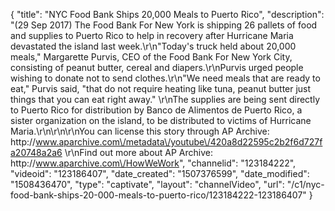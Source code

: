 {
    "title": "NYC Food Bank Ships 20,000 Meals to Puerto Rico",
    "description": "(29 Sep 2017) The Food Bank For New York is shipping 26 pallets of food and supplies to Puerto Rico to help in recovery after Hurricane Maria devastated the island last week.\r\n\"Today's truck held about 20,000 meals,\" Margarette Purvis, CEO of the Food Bank For New York City, consisting of peanut butter, cereal and diapers.\r\nPurvis urged people wishing to donate not to send clothes.\r\n\"We need meals that are ready to eat,\" Purvis said, \"that do not require heating like tuna, peanut butter just things that you can eat right away.\" \r\nThe supplies are being sent directly to Puerto Rico for distribution by Banco de Alimentos de Puerto Rico, a sister organization on the island, to be distributed to victims of Hurricane Maria.\r\n\r\n\r\nYou can license this story through AP Archive: http:\/\/www.aparchive.com\/metadata\/youtube\/420a8d22595c2b2f6d727fa20748a2a6 \r\nFind out more about AP Archive: http:\/\/www.aparchive.com\/HowWeWork",
    "channelid": "123184222",
    "videoid": "123186407",
    "date_created": "1507376599",
    "date_modified": "1508436470",
    "type": "captivate",
    "layout": "channelVideo",
    "url": "\/c1\/nyc-food-bank-ships-20-000-meals-to-puerto-rico\/123184222-123186407"
}